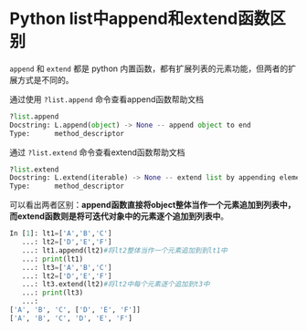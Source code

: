 # Python list中append和extend函数区别

`append` 和 `extend` 都是 python 内置函数，都有扩展列表的元素功能，但两者的扩展方式是不同的。

通过使用 `?list.append` 命令查看append函数帮助文档

```python
?list.append
Docstring: L.append(object) -> None -- append object to end
Type:      method_descriptor
```

通过 `?list.extend` 命令查看extend函数帮助文档

```python
?list.extend
Docstring: L.extend(iterable) -> None -- extend list by appending elements from the iterable
Type:      method_descriptor
```

可以看出两者区别：**append函数直接将object整体当作一个元素追加到列表中，而extend函数则是将可迭代对象中的元素逐个追加到列表中**。

```python
In [1]: lt1=['A','B','C']
   ...: lt2=['D','E','F']
   ...: lt1.append(lt2)#将lt2整体当作一个元素追加到到lt1中
   ...: print(lt1)
   ...: lt3=['A','B','C']
   ...: lt2=['D','E','F']
   ...: lt3.extend(lt2)#将lt2中每个元素逐个追加到t3中
   ...: print(lt3)
   ...:
['A', 'B', 'C', ['D', 'E', 'F']]
['A', 'B', 'C', 'D', 'E', 'F']
```

